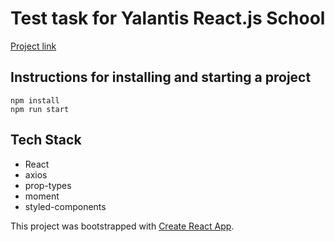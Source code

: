 # Test task for Yalantis React.js School

[Project link](http://user-statistics.surge.sh/)

## Instructions for installing and starting a project

```
npm install
npm run start
```

## Tech Stack
* React
* axios
* prop-types
* moment
* styled-components

This project was bootstrapped with [Create React App](https://github.com/facebook/create-react-app).
